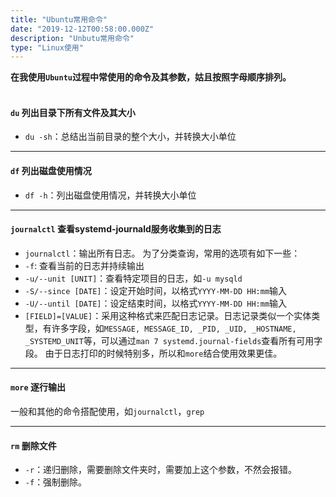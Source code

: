 ```yaml
---
title: "Ubuntu常用命令"
date: "2019-12-12T00:58:00.000Z"
description: "Unbutu常用命令"
type: "Linux使用"
---
```


**在我使用`Ubuntu`过程中常使用的命令及其参数，姑且按照字母顺序排列。**
<br><br>

#### `du` 列出目录下所有文件及其大小
* `du -sh`：总结出当前目录的整个大小，并转换大小单位

---

#### `df` 列出磁盘使用情况
* `df -h`：列出磁盘使用情况，并转换大小单位

---

#### `journalctl` 查看systemd-journald服务收集到的日志
* `journalctl`：输出所有日志。
为了分类查询，常用的选项有如下一些：
* `-f`: 查看当前的日志并持续输出
* `-u/--unit [UNIT]`：查看特定项目的日志，如`-u mysqld`
* `-S/--since [DATE]`：设定开始时间，以格式`YYYY-MM-DD HH:mm`输入
* `-U/--until [DATE]`：设定结束时间，以格式`YYYY-MM-DD HH:mm`输入
* `[FIELD]=[VALUE]`：采用这种格式来匹配日志记录。日志记录类似一个实体类型，有许多字段，如`MESSAGE, MESSAGE_ID, _PID, _UID, _HOSTNAME, _SYSTEMD_UNIT`等，可以通过`man 7 systemd.journal-fields`查看所有可用字段。
由于日志打印的时候特别多，所以和`more`结合使用效果更佳。

---

#### `more` 逐行输出
一般和其他的命令搭配使用，如`journalctl`，`grep`

---

####  `rm` 删除文件
* `-r`：递归删除，需要删除文件夹时，需要加上这个参数，不然会报错。
* `-f`：强制删除。
